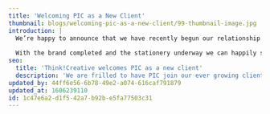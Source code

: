 ```yaml
---
title: 'Welcoming PIC as a New Client'
thumbnail: blogs/welcoming-pic-as-a-new-client/99-thumbnail-image.jpg
introduction: |
  We’re happy to announce that we have recently begun our relationship with the team at PIC – Property Investment Consulting. Fresh to the property investment scene, they approached us looking for the full works from the ground up, so beginning with their branding and then applying this across the board, including a range of stationery, presentation ideas and a full functioning website that’s mobile friendly.
  
  With the brand completed and the stationery underway we can happily say we have added a cracking client to our rosta and we look forward to getting the website live. Watch this space...
seo:
  title: 'Think!Creative welcomes PIC as a new client'
  description: 'We are frilled to have PIC join our ever growing client list. want to be the latest client to work with Think!Creative? Call us on 01253 297900'
updated_by: 44ff6e56-6b78-49e2-a074-616caf791879
updated_at: 1606239110
id: 1c47e6a2-d1f5-42a7-b92b-e5fa77503c31
---
```

